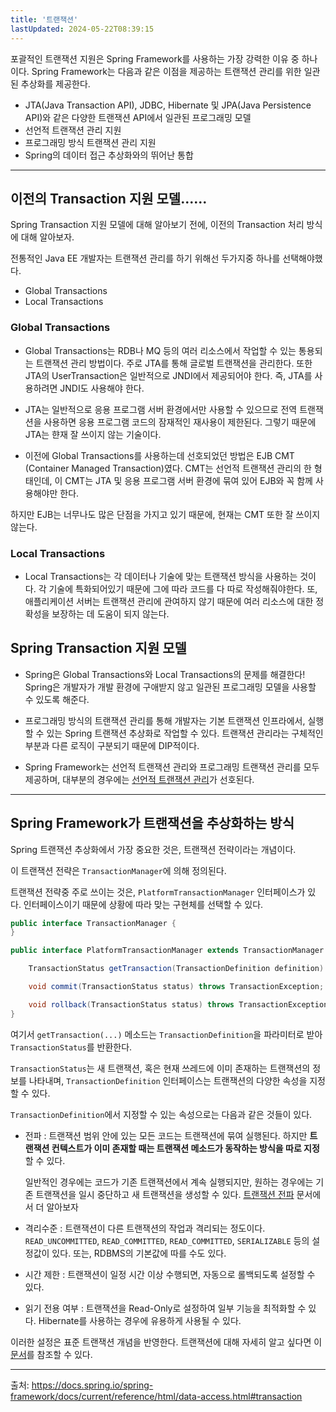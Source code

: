 ```yaml
---
title: '트랜잭션'
lastUpdated: 2024-05-22T08:39:15
---
```


포괄적인 트랜잭션 지원은 Spring Framework를 사용하는 가장 강력한 이유 중 하나이다. Spring Framework는 다음과 같은 이점을 제공하는 트랜잭션 관리를 위한 일관된 추상화를 제공한다.

- JTA(Java Transaction API), JDBC, Hibernate 및 JPA(Java Persistence API)와 같은 다양한 트랜잭션 API에서 일관된 프로그래밍 모델
- 선언적 트랜잭션 관리 지원
- 프로그래밍 방식 트랜잭션 관리 지원
- Spring의 데이터 접근 추상화와의 뛰어난 통합

---

## 이전의 Transaction 지원 모델......

Spring Transaction 지원 모델에 대해 알아보기 전에, 이전의 Transaction 처리 방식에 대해 알아보자.

전통적인 Java EE 개발자는 트랜잭션 관리를 하기 위해선 두가지중 하나를 선택해야했다.

- Global Transactions
- Local Transactions

### Global Transactions

- Global Transactions는 RDB나 MQ 등의 여러 리소스에서 작업할 수 있는 통용되는 트랜잭션 관리 방법이다. 주로 JTA를 통해 글로벌 트랜잭션을 관리한다. 또한 JTA의 UserTransaction은 일반적으로 JNDI에서 제공되어야 한다. 즉, JTA를 사용하려면 JNDI도 사용해야 한다.

- JTA는 일반적으로 응용 프로그램 서버 환경에서만 사용할 수 있으므로 전역 트랜잭션을 사용하면 응용 프로그램 코드의 잠재적인 재사용이 제한된다. 그렇기 때문에 JTA는 햔재 잘 쓰이지 않는 기술이다.

- 이전에 Global Transactions를 사용하는데 선호되었던 방법은 EJB CMT (Container Managed Transaction)였다. CMT는 선언적 트랜잭션 관리의 한 형태인데, 이 CMT는 JTA 및 응용 프로그램 서버 환경에 묶여 있어 EJB와 꼭 함께 사용해야만 한다.

하지만 EJB는 너무나도 많은 단점을 가지고 있기 때문에, 현재는 CMT 또한 잘 쓰이지 않는다.

### Local Transactions

- Local Transactions는 각 데이터나 기술에 맞는 트랜잭션 방식을 사용하는 것이다. 각 기술에 특화되어있기 때문에 그에 따라 코드를 다 따로 작성해줘야한다. 또, 애플리케이션 서버는 트랜잭션 관리에 관여하지 않기 때문에 여러 리소스에 대한 정확성을 보장하는 데 도움이 되지 않는다.

## Spring Transaction 지원 모델

- Spring은 Global Transactions와 Local Transactions의 문제를 해결한다! Spring은 개발자가 개발 환경에 구애받지 않고 일관된 프로그래밍 모델을 사용할 수 있도록 해준다.

- 프로그래밍 방식의 트랜잭션 관리를 통해 개발자는 기본 트랜잭션 인프라에서, 실행할 수 있는 Spring 트랜잭션 추상화로 작업할 수 있다. 트랜잭션 관리라는 구체적인 부분과 다른 로직이 구분되기 때문에 DIP적이다.

- Spring Framework는 선언적 트랜잭션 관리와 프로그래밍 트랜잭션 관리를 모두 제공하며, 대부분의 경우에는 <a href="선언적 트랙잭션 관리.md">선언적 트랜잭션 관리</a>가 선호된다.

---

## Spring Framework가 트랜잭션을 추상화하는 방식

Spring 트랜잭션 추상화에서 가장 중요한 것은, 트랜잭션 전략이라는 개념이다.

이 트랜잭션 전략은 `TransactionManager`에 의해 정의된다.

트랜잭션 전략중 주로 쓰이는 것은, `PlatformTransactionManager` 인터페이스가 있다. 인터페이스이기 때문에 상황에 따라 맞는 구현체를 선택할 수 있다.

```java
public interface TransactionManager {
}

public interface PlatformTransactionManager extends TransactionManager {

    TransactionStatus getTransaction(TransactionDefinition definition) throws TransactionException;

    void commit(TransactionStatus status) throws TransactionException;

    void rollback(TransactionStatus status) throws TransactionException;
}

```

여기서 `getTransaction(...)` 메소드는 `TransactionDefinition`을 파라미터로 받아 `TransactionStatus`를 반환한다. 

`TransactionStatus`는 새 트랜잭션, 혹은 현재 쓰레드에 이미 존재하는 트랜잭션의 정보를 나타내며,
`TransactionDefinition` 인터페이스는 트랜잭션의 다양한 속성을 지정할 수 있다.

`TransactionDefinition`에서 지정할 수 있는 속성으로는 다음과 같은 것들이 있다.

- 전파 :
    트랜잭션 범위 안에 있는 모든 코드는 트랜잭션에 묶여 실행된다. 하지만 **트랜잭션 컨텍스트가 이미 존재할 때는 트랜잭션 메소드가 동작하는 방식을 따로 지정**할 수 있다.

    일반적인 경우에는 코드가 기존 트랜잭션에서 계속 실행되지만, 원하는 경우에는 기존 트랜잭션을 일시 중단하고 새 트랜잭션을 생성할 수 있다. <a href="./트랜잭션 전파.md">트랜잭션 전파</a> 문서에서 더 알아보자

- 격리수준 :
    트랜잭션이 다른 트랜잭션의 작업과 격리되는 정도이다. `READ_UNCOMMITTED`, `READ_COMMITTED`, `READ_COMMITTED`, `SERIALIZABLE` 등의 설정값이 있다. 또는, RDBMS의 기본값에 따를 수도 있다.

- 시간 제한 :
    트랜잭션이 일정 시간 이상 수행되면, 자동으로 롤백되도록 설정할 수 있다.

- 읽기 전용 여부 : 
    트랜잭션을 Read-Only로 설정하여 일부 기능을 최적화할 수 있다. Hibernate를 사용하는 경우에 유용하게 사용될 수 있다.

이러한 설정은 표준 트랜잭션 개념을 반영한다. 트랜잭션에 대해 자세히 알고 싶다면 이 <a href="https://github.com/rlaisqls/TIL/blob/main/%EB%8D%B0%EC%9D%B4%ED%84%B0%EB%B2%A0%EC%9D%B4%EC%8A%A4%20DataBase/DB%20%EC%84%A4%EA%B3%84/%ED%8A%B8%EB%9E%9C%EC%9E%AD%EC%85%98%20ACID%EC%99%80%20%EA%B2%A9%EB%A6%AC%EC%88%98%EC%A4%80.md">문서</a>를 참조할 수 있다.

---

출처: https://docs.spring.io/spring-framework/docs/current/reference/html/data-access.html#transaction